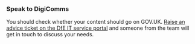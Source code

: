### Speak to DigiComms

You should check whether your content should go on GOV.UK. [Raise an advice ticket on the DfE IT service portal](https://dfe.service-now.com/serviceportal?id=sc_cat_item&sys_id=9c58f38ddb14fa005ca2fddabf9619a3&sysparm_category=611828a6db6c2f403b929334ca9619f6) and someone from the team will get in touch to discuss your needs.